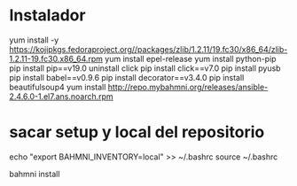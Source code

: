 # Instalador

yum install -y https://kojipkgs.fedoraproject.org//packages/zlib/1.2.11/19.fc30/x86_64/zlib-1.2.11-19.fc30.x86_64.rpm
yum install epel-release
yum install python-pip
pip install pip==v19.0
uninstall click
pip install click==v7.0
pip install pyusb
pip install babel==v0.9.6
pip install decorator==v3.4.0
pip install beautifulsoup4
yum install http://repo.mybahmni.org/releases/ansible-2.4.6.0-1.el7.ans.noarch.rpm

# sacar setup y local del repositorio

echo "export BAHMNI_INVENTORY=local" >> ~/.bashrc
source ~/.bashrc

bahmni install 
